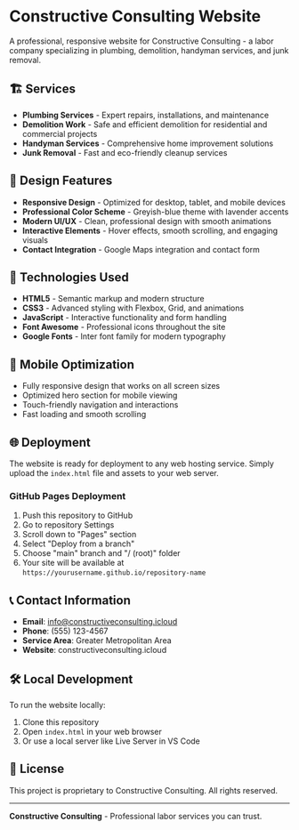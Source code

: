 # Constructive Consulting Website

A professional, responsive website for Constructive Consulting - a labor company specializing in plumbing, demolition, handyman services, and junk removal.

## 🏗️ Services

- **Plumbing Services** - Expert repairs, installations, and maintenance
- **Demolition Work** - Safe and efficient demolition for residential and commercial projects
- **Handyman Services** - Comprehensive home improvement solutions
- **Junk Removal** - Fast and eco-friendly cleanup services

## 🎨 Design Features

- **Responsive Design** - Optimized for desktop, tablet, and mobile devices
- **Professional Color Scheme** - Greyish-blue theme with lavender accents
- **Modern UI/UX** - Clean, professional design with smooth animations
- **Interactive Elements** - Hover effects, smooth scrolling, and engaging visuals
- **Contact Integration** - Google Maps integration and contact form

## 🚀 Technologies Used

- **HTML5** - Semantic markup and modern structure
- **CSS3** - Advanced styling with Flexbox, Grid, and animations
- **JavaScript** - Interactive functionality and form handling
- **Font Awesome** - Professional icons throughout the site
- **Google Fonts** - Inter font family for modern typography

## 📱 Mobile Optimization

- Fully responsive design that works on all screen sizes
- Optimized hero section for mobile viewing
- Touch-friendly navigation and interactions
- Fast loading and smooth scrolling

## 🌐 Deployment

The website is ready for deployment to any web hosting service. Simply upload the `index.html` file and assets to your web server.

### GitHub Pages Deployment

1. Push this repository to GitHub
2. Go to repository Settings
3. Scroll down to "Pages" section
4. Select "Deploy from a branch"
5. Choose "main" branch and "/ (root)" folder
6. Your site will be available at `https://yourusername.github.io/repository-name`

## 📞 Contact Information

- **Email**: info@constructiveconsulting.icloud
- **Phone**: (555) 123-4567
- **Service Area**: Greater Metropolitan Area
- **Website**: constructiveconsulting.icloud

## 🛠️ Local Development

To run the website locally:

1. Clone this repository
2. Open `index.html` in your web browser
3. Or use a local server like Live Server in VS Code

## 📄 License

This project is proprietary to Constructive Consulting. All rights reserved.

---

**Constructive Consulting** - Professional labor services you can trust.
